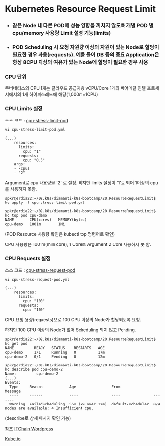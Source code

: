# Kubernetes Resource Request Limit

- ### 같은 Node 내 다른 POD에 성능 영향을 끼치지 않도록 개별 POD 별 cpu/memory 사용량 Limit 설정 기능(limits)
- ### POD Scheduling 시 요청 자원량 이상의 자원이 있는 Node로 할당이 필요한 경우 사용(requests). 예를 들어 DB 등의 중요 Application은 항상 8CPU 이상의 여유가 있는 Node에 할당이 필요한 경우 사용


### CPU 단위
쿠버네티스의 CPU 1개는 클라우드 공급자용 vCPU/Core 1개와 베어메탈 인텔 프로세서에서의 1개 하이퍼스레드에 해당(1,000m=1CPU)

### CPU Limits 설정
소스 코드 : [cpu-stress-limit-pod](./cpu-stress-limit-pod.yml)

```
vi cpu-stress-limit-pod.yml

(...)
    resources:
      limits:
        cpu: "1"
      requests:
        cpu: "0.5"
    args:
    - -cpus
    - "2"
```

Argument로 cpu 사용량을 '2' 로 설정. 하지만 limits 설정이 '1'로 되어 1이상의 cpu를 사용하지 못함.

```
spkr@erdia22:~/02.k8s/diamanti-k8s-bootcamp/20.ResourceRequestLimit$ kc apply -f cpu-stress-limit-pod.yml

spkr@erdia22:~/02.k8s/diamanti-k8s-bootcamp/20.ResourceRequestLimit$ kc top pod cpu-demo
NAME       CPU(cores)   MEMORY(bytes)
cpu-demo   1001m        1Mi
```

(POD Resource 사용량 확인은 kubectl top 명령어로 확인)

CPU 사용량은 1001m(milli core), 1 Core로 Argument 2 Core 사용하지 못 함.  

### CPU Requests 설정
소스 코드 : [cpu-stress-request-pod](./cpu-stress-request-pod.yml)

```
vi cpu-stress-request-pod.yml

(...)
    resources:
      limits:
        cpu: "100"
      requests:
        cpu: "100"
```

CPU 요청 용량(requests)으로 100 CPU 이상의 Node가 할당되도록 요청.

하지만 100 CPU 이상의 Node가 없어 Scheduling 되지 않고 Pending.

```
spkr@erdia22:~/02.k8s/diamanti-k8s-bootcamp/20.ResourceRequestLimit$ kc get pod
NAME         READY   STATUS    RESTARTS   AGE
cpu-demo     1/1     Running   0          17m
cpu-demo-2   0/1     Pending   0          12m

spkr@erdia22:~/02.k8s/diamanti-k8s-bootcamp/20.ResourceRequestLimit$ kc describe pod cpu-demo-2
Name:         cpu-demo-2
(...)
Events:
  Type     Reason            Age                From               Message
  ----     ------            ----               ----               -------
  Warning  FailedScheduling  55s (x9 over 12m)  default-scheduler  0/4 nodes are available: 4 Insufficient cpu.
```

(describe로 상세 메시지 확인 가능) 

참조
[ITChain Wordpress](https://itchain.wordpress.com/2018/05/16/kubernetes-resource-request-limit)

[Kube.io](https://kubernetes.io/docs/tasks/configure-pod-container/assign-cpu-resource)

